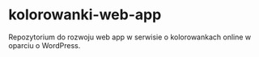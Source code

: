 # kolorowanki-web-app
Repozytorium do rozwoju web app w serwisie o kolorowankach online w oparciu o WordPress.
